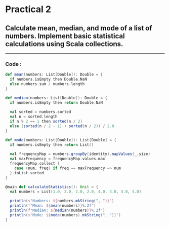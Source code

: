 # Practical 2
## Calculate mean, median, and mode of a list of numbers. Implement basic statistical calculations using Scala collections.
---
### Code :

```scala
def mean(numbers: List[Double]): Double = {
  if numbers.isEmpty then Double.NaN
  else numbers.sum / numbers.length
}

def median(numbers: List[Double]): Double = {
  if numbers.isEmpty then return Double.NaN
  
  val sorted = numbers.sorted
  val n = sorted.length
  if n % 2 == 1 then sorted(n / 2)
  else (sorted(n / 2 - 1) + sorted(n / 2)) / 2.0
}

def mode(numbers: List[Double]): List[Double] = {
  if numbers.isEmpty then return List()
  
  val frequencyMap = numbers.groupBy(identity).mapValues(_.size)
  val maxFrequency = frequencyMap.values.max
  frequencyMap.collect {
    case (num, freq) if freq == maxFrequency => num
  }.toList.sorted
}

@main def calculateStatistics(): Unit = {
  val numbers = List(1.0, 3.0, 2.0, 2.0, 4.0, 3.0, 3.0, 5.0)
  
  println(s"Numbers: ${numbers.mkString(", ")}")
  println(f"Mean: ${mean(numbers)}%.2f")
  println(f"Median: ${median(numbers)}%.2f")
  println(s"Mode: ${mode(numbers).mkString(", ")}")
}
```


